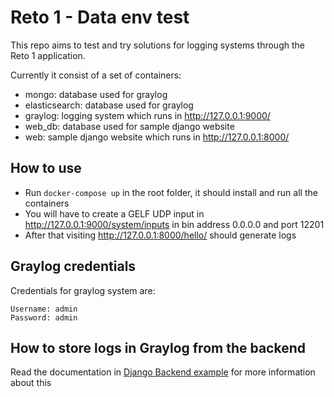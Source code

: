 # Reto 1 - Data env test

This repo aims to test and try solutions for logging systems through the Reto 1 application.

Currently it consist of a set of containers:

- mongo: database used for graylog
- elasticsearch: database used for graylog
- graylog: logging system which runs in http://127.0.0.1:9000/
- web_db: database used for sample django website
- web: sample django website which runs in http://127.0.0.1:8000/

## How to use

- Run `docker-compose up` in the root folder, it should install and run all the containers
- You will have to create a GELF UDP input in http://127.0.0.1:9000/system/inputs in bin address 0.0.0.0 and port 12201
- After that visiting http://127.0.0.1:8000/hello/ should generate logs

## Graylog credentials

Credentials for graylog system are:

```
Username: admin
Password: admin
```

## How to store logs in Graylog from the backend

Read the documentation in [Django Backend example](backend/README.md) for more information about this
